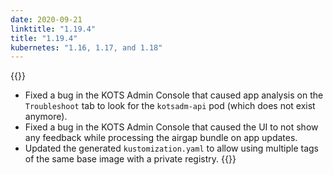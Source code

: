 ```yaml
---
date: 2020-09-21
linktitle: "1.19.4"
title: "1.19.4"
kubernetes: "1.16, 1.17, and 1.18"
---
```


{{<fixes>}}
* Fixed a bug in the KOTS Admin Console that caused app analysis on the `Troubleshoot` tab to look for the `kotsadm-api` pod (which does not exist anymore).
* Fixed a bug in the KOTS Admin Console that caused the UI to not show any feedback while processing the airgap bundle on app updates.
* Updated the generated `kustomization.yaml` to allow using multiple tags of the same base image with a private registry.
{{</fixes>}}
